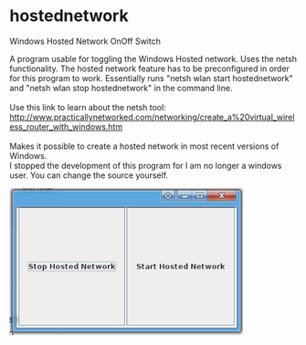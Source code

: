 # hostednetwork

Windows Hosted Network OnOff Switch

A program usable for toggling the Windows Hosted network. Uses the netsh functionality. The hosted network feature has to be preconfigured in order for this program to work. Essentially runs "netsh wlan start hostednetwork" and "netsh wlan stop hostednetwork" in the command line.
<br><br>Use this link to learn about the netsh tool: <br>http://www.practicallynetworked.com/networking/create_a%20virtual_wireless_router_with_windows.htm
<br><br>Makes it possible to create a hosted network in most recent versions of Windows.
<br>I stopped the development of this program for I am no longer a windows user. You can change the source yourself.


![alt text](https://github.com/HonuZ/hostednetwork/blob/master/netsh.png)
